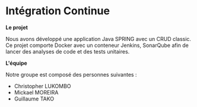 # Intégration Continue

**Le projet**

Nous avons développé une application Java SPRING avec un CRUD classic. Ce projet comporte Docker avec un conteneur Jenkins, SonarQube afin de lancer des analyses de code et des tests unitaires.

**L'équipe**

Notre groupe est composé des personnes suivantes :
- Christopher LUKOMBO
- Mickael MOREIRA
- Guillaume TAKO
